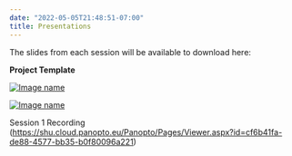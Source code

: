```yaml
---
date: "2022-05-05T21:48:51-07:00"
title: Presentations
---
```


The slides from each session will be available to download here:

**Project Template**

[![Image name](/./slides/presentation_gudie.png)](/./slides/Presention_gudie.pptx)


[![Image name](/./slides/Mon_am.png)](/./slides/Mon_am.pptx)

Session 1 Recording (https://shu.cloud.panopto.eu/Panopto/Pages/Viewer.aspx?id=cf6b41fa-de88-4577-bb35-b0f80096a221)